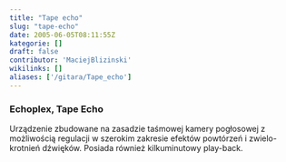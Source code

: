 ```yaml
---
title: "Tape echo"
slug: "tape-echo"
date: 2005-06-05T08:11:55Z
kategorie: []
draft: false
contributor: 'MaciejBlizinski'
wikilinks: []
aliases: ['/gitara/Tape_echo']
---
```

### Echoplex, Tape Echo

Urządzenie zbudowane na zasadzie taśmowej kamery pogłosowej z
możliwością regulacji w szerokim zakresie efektów powtórzeń i
zwielo-krotnień dźwięków. Posiada również kilkuminutowy play-back.
